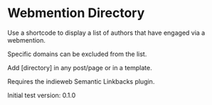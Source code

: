 # Webmention Directory

Use a shortcode to display a list of authors that have engaged via a webmention.

Specific domains can be excluded from the list.

Add [directory] in any post/page or <?php echo do_shortcode("[directory]"); ?> in a template.

Requires the indieweb Semantic Linkbacks plugin.

Initial test version: 0.1.0
